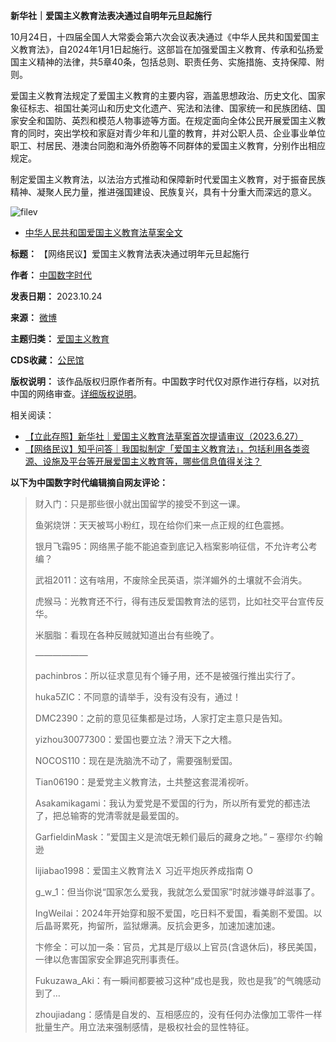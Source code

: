 **新华社｜爱国主义教育法表决通过自明年元旦起施行** 


10月24日，十四届全国人大常委会第六次会议表决通过《中华人民共和国爱国主义教育法》，自2024年1月1日起施行。这部旨在加强爱国主义教育、传承和弘扬爱国主义精神的法律，共5章40条，包括总则、职责任务、实施措施、支持保障、附则。


爱国主义教育法规定了爱国主义教育的主要内容，涵盖思想政治、历史文化、国家象征标志、祖国壮美河山和历史文化遗产、宪法和法律、国家统一和民族团结、国家安全和国防、英烈和模范人物事迹等方面。在规定面向全体公民开展爱国主义教育的同时，突出学校和家庭对青少年和儿童的教育，并对公职人员、企业事业单位职工、村居民、港澳台同胞和海外侨胞等不同群体的爱国主义教育，分别作出相应规定。　　　


制定爱国主义教育法，以法治方式推动和保障新时代爱国主义教育，对于振奋民族精神、凝聚人民力量，推进强国建设、民族复兴，具有十分重大而深远的意义。


![filev](https://chinadigitaltimes.net/chinese/files/2023/10/image-1698143564133.png)


* [中华人民共和国爱国主义教育法草案全文](https://npcobserver.com/wp-content/uploads/2023/06/Patriotic-Education-Law-Draft.pdf "中华人民共和国爱国主义教育法草案全文")




**标题：** 【网络民议】爱国主义教育法表决通过明年元旦起施行  

**作者：** [中国数字时代](https://chinadigitaltimes.net/space/中国数字时代)  

**发表日期：** 2023.10.24  

**来源：** [微博](https://weibo.com/1699432410/NpkZ5yegk)  

**主题归类：** [爱国主义教育](https://chinadigitaltimes.net/space/爱国主义教育)  

**CDS收藏：** [公民馆](https://chinadigitaltimes.net/space/%E5%85%AC%E6%B0%91%E9%A6%86)  

**版权说明：** 该作品版权归原作者所有。中国数字时代仅对原作进行存档，以对抗中国的网络审查。[详细版权说明](https://chinadigitaltimes.net/chinese/copyright)。


相关阅读：


* [【立此存照】新华社｜爱国主义教育法草案首次提请审议（2023.6.27）](https://chinadigitaltimes.net/chinese/697589.html "【立此存照】新华社｜爱国主义教育法草案首次提请审议（2023.6.27）")
* [【网络民议】知乎问答｜我国拟制定「爱国主义教育法」，包括利用各类资源、设施及平台等开展爱国主义教育等，哪些信息值得关注？](https://chinadigitaltimes.net/chinese/697652.html "【网络民议】知乎问答｜我国拟制定「爱国主义教育法」，包括利用各类资源、设施及平台等开展爱国主义教育等，哪些信息值得关注？")


**以下为中国数字时代编辑摘自网友评论：** 



> 
> 财入门：只是那些很小就出国留学的接受不到这一课。
> 
> 
> 鱼粥烧饼：天天被骂小粉红，现在给你们来一点正规的红色震撼。
> 
> 
> 银月飞霜95：网络黑子能不能追查到底记入档案影响征信，不允许考公考编？
> 
> 
> 武祖2011：这有啥用，不废除全民英语，崇洋媚外的土壤就不会消失。
> 
> 
> 虎猴马：光教育还不行，得有违反爱国教育法的惩罚，比如社交平台宣传反华。
> 
> 
> 米胭脂：看现在各种反贼就知道出台有些晚了。
> 
> 
> ——————
> 
> 
> pachinbros：所以征求意见有个锤子用，还不是被强行推出实行了。
> 
> 
> huka5ZIC：不同意的请举手，没有没有没有，通过！
> 
> 
> DMC2390：之前的意见征集都是过场，人家打定主意只是告知。
> 
> 
> yizhou30077300：爱国也要立法？滑天下之大稽。
> 
> 
> NOCOS110：现在是洗脑洗不动了，需要强制爱国。
> 
> 
> Tian06190：是爱党主义教育法，土共整这套混淆视听。
> 
> 
> Asakamikagami：我认为爱党是不爱国的行为，所以所有爱党的都违法了，把总输寄的党清零就是最爱国的。
> 
> 
> GarfieldinMask：”爱国主义是流氓无赖们最后的藏身之地。” – 塞缪尔·约翰逊
> 
> 
> lijiabao1998：爱国主义教育法Ｘ 习近平炮灰养成指南 O
> 
> 
> g\_w\_1：但当你说“国家怎么爱我，我就怎么爱国家”时就涉嫌寻衅滋事了。
> 
> 
> IngWeilai：2024年开始穿和服不爱国，吃日料不爱国，看美剧不爱国。以后晶哥累死，拘留所，监狱爆满。反抗会更多，加速加速加速。
> 
> 
> 卞修全：可以加一条：官员，尤其是厅级以上官员(含退休后)，移民美国，一律以危害国家安全罪追究刑事责任。
> 
> 
> Fukuzawa\_Aki：有一瞬间都要被习这种“成也是我，败也是我”的气魄感动到了…
> 
> 
> zhoujiadang：感情是自发的、互相感应的，没有任何办法像加工零件一样批量生产。用立法来强制感情，是极权社会的显性特征。
> 
> 
> 

